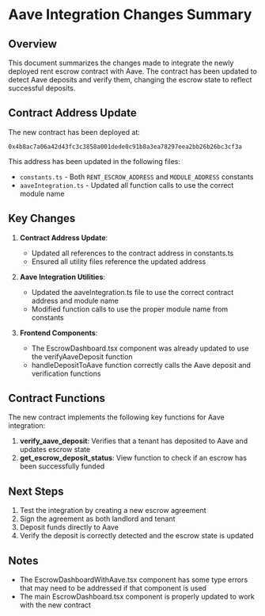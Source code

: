 # Aave Integration Changes Summary

## Overview

This document summarizes the changes made to integrate the newly deployed rent escrow contract with Aave. The contract has been updated to detect Aave deposits and verify them, changing the escrow state to reflect successful deposits.

## Contract Address Update

The new contract has been deployed at:
```
0x4b8ac7a06a42d43fc3c3858a001dede0c91b8a3ea78297eea2bb26b26bc3cf3a
```

This address has been updated in the following files:
- `constants.ts` - Both `RENT_ESCROW_ADDRESS` and `MODULE_ADDRESS` constants
- `aaveIntegration.ts` - Updated all function calls to use the correct module name

## Key Changes

1. **Contract Address Update**:
   - Updated all references to the contract address in constants.ts
   - Ensured all utility files reference the updated address

2. **Aave Integration Utilities**:
   - Updated the aaveIntegration.ts file to use the correct contract address and module name
   - Modified function calls to use the proper module name from constants

3. **Frontend Components**:
   - The EscrowDashboard.tsx component was already updated to use the verifyAaveDeposit function
   - handleDepositToAave function correctly calls the Aave deposit and verification functions

## Contract Functions

The new contract implements the following key functions for Aave integration:

1. **verify_aave_deposit**: Verifies that a tenant has deposited to Aave and updates escrow state
2. **get_escrow_deposit_status**: View function to check if an escrow has been successfully funded

## Next Steps

1. Test the integration by creating a new escrow agreement
2. Sign the agreement as both landlord and tenant
3. Deposit funds directly to Aave
4. Verify the deposit is correctly detected and the escrow state is updated

## Notes

- The EscrowDashboardWithAave.tsx component has some type errors that may need to be addressed if that component is used
- The main EscrowDashboard.tsx component is properly updated to work with the new contract